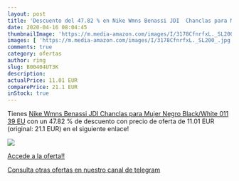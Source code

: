 ```yaml
---
layout: post
title: 'Descuento del 47.82 % en Nike Wmns Benassi JDI  Chanclas para Muj'
date: 2020-04-16 08:04:45
thumbnailImage: 'https://m.media-amazon.com/images/I/3178CfnrfxL._SL200_.jpg'
images: [ 'https://m.media-amazon.com/images/I/3178CfnrfxL._SL200_.jpg' ]
comments: true
category: ofertas
author: ring
slug: B00404UT3K
description:
actualPrice: 11.01 EUR
comparePrice: 21.1 EUR
inStock: true
---
```


Tienes [Nike Wmns Benassi JDI  Chanclas para Mujer  Negro  Black/White 011   39 EU](https://www.amazon.com/dp/B00404UT3K/?tag=redken08-20) con un 47.82 % de descuento con precio de oferta de 11.01 EUR (original: 21.1 EUR) en el siguiente enlace!

[![](https://m.media-amazon.com/images/I/3178CfnrfxL._SL200_.jpg)](https://www.amazon.com/dp/B00404UT3K/?tag=redken08-20)

[Accede a la oferta!!](https://www.amazon.com/dp/B00404UT3K/?tag=redken08-20)

[Consulta otras ofertas en nuestro canal de telegram](https://t.me/s/ofertas25)
